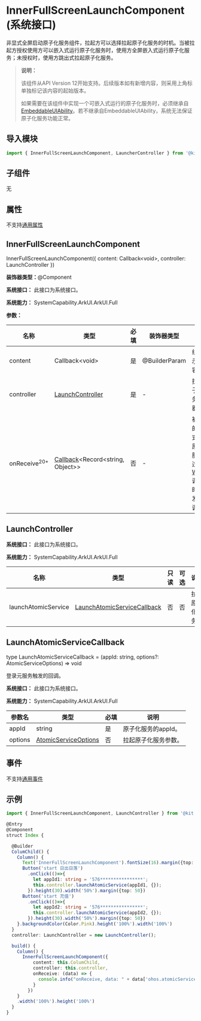 # InnerFullScreenLaunchComponent (系统接口)

<!--Kit: ArkUI-->
<!--Subsystem: ArkUI-->
<!--Owner: @qq_36417014-->
<!--Designer: @autojuan-->
<!--Tester: @tinygreyy-->
<!--Adviser: @zengyawen-->

非显式全屏启动原子化服务组件，拉起方可以选择拉起原子化服务的时机。当被拉起方授权使用方可以嵌入式运行原子化服务时，使用方全屏嵌入式运行原子化服务；未授权时，使用方跳出式拉起原子化服务。

> **说明：**
>
> 该组件从API Version 12开始支持。后续版本如有新增内容，则采用上角标单独标记该内容的起始版本。
>
> 如果需要在该组件中实现一个可嵌入式运行的原子化服务时，必须继承自[EmbeddableUIAbility](../../apis-ability-kit/js-apis-app-ability-embeddableUIAbility.md)。若不继承自EmbeddableUIAbility，系统无法保证原子化服务功能正常。


## 导入模块

```ts
import { InnerFullScreenLaunchComponent, LauncherController } from '@kit.ArkUI';
```


## 子组件

无

## 属性
不支持[通用属性](ts-component-general-attributes.md)

## InnerFullScreenLaunchComponent

InnerFullScreenLaunchComponent({ content: Callback\<void>, controller: LaunchController })

**装饰器类型：**\@Component

**系统接口：** 此接口为系统接口。

**系统能力：** SystemCapability.ArkUI.ArkUI.Full


**参数：**


| 名称 | 类型 | 必填 | 装饰器类型 | 说明 |
| -------- | -------- | -------- | -------- | -------- |
| content | Callback\<void> | 是 | \@BuilderParam | 组件显示内容。 |
| controller | [LaunchController](#launchcontroller) | 是 | - | 拉起原子化服务控制器。 |
| onReceive<sup>20+<sup> | [Callback](../../apis-basic-services-kit/js-apis-base.md#callback)\<Record<string, Object>> | 否 | - | 被拉起的嵌入式运行原子化服务通过[Window](../../../windowmanager/application-window-stage.md)调用API时，触发本回调。 |

## LaunchController

**系统接口：** 此接口为系统接口。

**系统能力：** SystemCapability.ArkUI.ArkUI.Full

| 名称 | 类型 | 只读 | 可选 | 说明 |
| ---- | ---------- | ------ |------ | -- |
|launchAtomicService | [LaunchAtomicServiceCallback](#launchatomicservicecallback) | 否 | 否 | 拉起原子化服务。 |

## LaunchAtomicServiceCallback

type LaunchAtomicServiceCallback = (appId: string, options?: AtomicServiceOptions) => void

登录元服务触发的回调。

**系统接口：** 此接口为系统接口。

**系统能力：** SystemCapability.ArkUI.ArkUI.Full

| 参数名 | 类型 | 必填 | 说明 |
| --------------- | ------ |------ |------ |
|appId | string |是| 原子化服务的appId。 |
| options | [AtomicServiceOptions](../../apis-ability-kit/js-apis-app-ability-atomicServiceOptions.md) | 否 | 拉起原子化服务参数。 |

## 事件
不支持[通用事件](ts-component-general-events.md)

## 示例

```ts
import { InnerFullScreenLaunchComponent, LaunchController } from '@kit.ArkUI';

@Entry
@Component
struct Index {

  @Builder
  ColumChild() {
    Column() {
      Text('InnerFullScreenLaunchComponent').fontSize(16).margin({top: 100})
      Button('start 日出日落')
        .onClick(()=>{
          let appId1: string = '576****************';
          this.controller.launchAtomicService(appId1, {});
        }).height(30).width('50%').margin({top: 50})
      Button('start 充值')
        .onClick(()=>{
          let appId2: string = '576****************';
          this.controller.launchAtomicService(appId2, {});
        }).height(30).width('50%').margin({top: 50})
    }.backgroundColor(Color.Pink).height('100%').width('100%')
  }
  controller: LaunchController = new LaunchController();

  build() {
    Column() {
      InnerFullScreenLaunchComponent({
          content: this.ColumChild,
          controller: this.controller,
          onReceive: (data) => {
            console.info("onReceive, data: " + data['ohos.atomicService.window']);
          }
        })
    }
    .width('100%').height('100%')
  }
}

```
